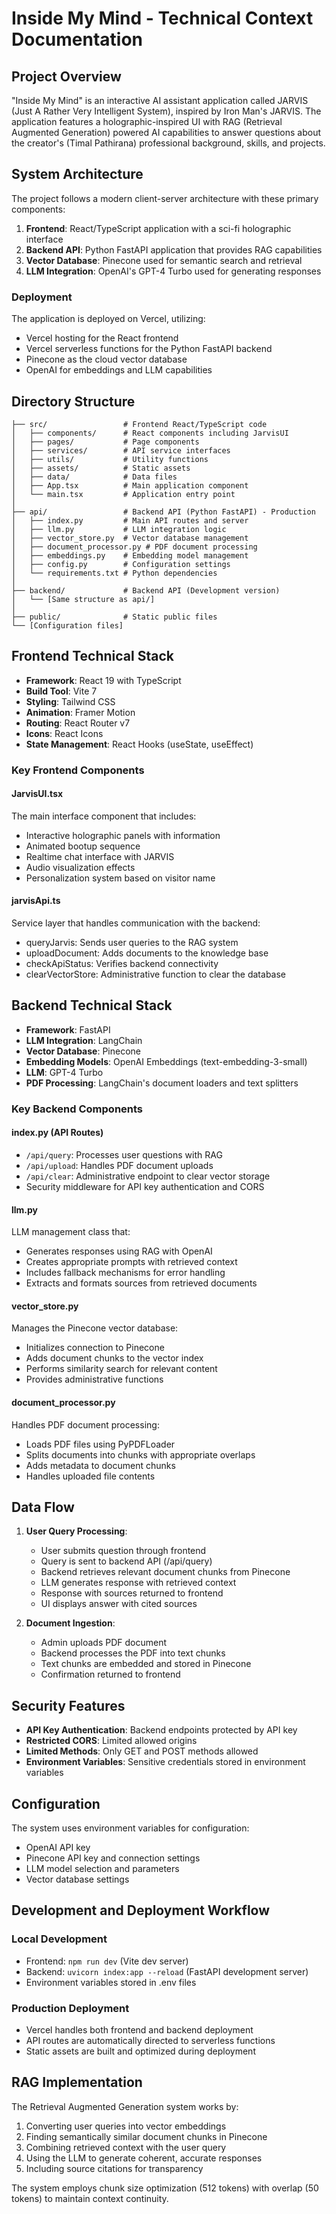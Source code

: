 # Inside My Mind - Technical Context Documentation

## Project Overview

"Inside My Mind" is an interactive AI assistant application called JARVIS (Just A Rather Very Intelligent System), inspired by Iron Man's JARVIS. The application features a holographic-inspired UI with RAG (Retrieval Augmented Generation) powered AI capabilities to answer questions about the creator's (Timal Pathirana) professional background, skills, and projects.

## System Architecture

The project follows a modern client-server architecture with these primary components:

1. **Frontend**: React/TypeScript application with a sci-fi holographic interface
2. **Backend API**: Python FastAPI application that provides RAG capabilities
3. **Vector Database**: Pinecone used for semantic search and retrieval
4. **LLM Integration**: OpenAI's GPT-4 Turbo used for generating responses

### Deployment

The application is deployed on Vercel, utilizing:

- Vercel hosting for the React frontend
- Vercel serverless functions for the Python FastAPI backend
- Pinecone as the cloud vector database
- OpenAI for embeddings and LLM capabilities

## Directory Structure

```
├── src/                 # Frontend React/TypeScript code
│   ├── components/      # React components including JarvisUI
│   ├── pages/           # Page components
│   ├── services/        # API service interfaces
│   ├── utils/           # Utility functions
│   ├── assets/          # Static assets
│   ├── data/            # Data files
│   ├── App.tsx          # Main application component
│   └── main.tsx         # Application entry point
│
├── api/                 # Backend API (Python FastAPI) - Production
│   ├── index.py         # Main API routes and server
│   ├── llm.py           # LLM integration logic
│   ├── vector_store.py  # Vector database management
│   ├── document_processor.py # PDF document processing
│   ├── embeddings.py    # Embedding model management
│   ├── config.py        # Configuration settings
│   └── requirements.txt # Python dependencies
│
├── backend/             # Backend API (Development version)
│   └── [Same structure as api/]
│
├── public/              # Static public files
└── [Configuration files]
```

## Frontend Technical Stack

- **Framework**: React 19 with TypeScript
- **Build Tool**: Vite 7
- **Styling**: Tailwind CSS
- **Animation**: Framer Motion
- **Routing**: React Router v7
- **Icons**: React Icons
- **State Management**: React Hooks (useState, useEffect)

### Key Frontend Components

#### JarvisUI.tsx

The main interface component that includes:

- Interactive holographic panels with information
- Animated bootup sequence
- Realtime chat interface with JARVIS
- Audio visualization effects
- Personalization system based on visitor name

#### jarvisApi.ts

Service layer that handles communication with the backend:

- queryJarvis: Sends user queries to the RAG system
- uploadDocument: Adds documents to the knowledge base
- checkApiStatus: Verifies backend connectivity
- clearVectorStore: Administrative function to clear the database

## Backend Technical Stack

- **Framework**: FastAPI
- **LLM Integration**: LangChain
- **Vector Database**: Pinecone
- **Embedding Models**: OpenAI Embeddings (text-embedding-3-small)
- **LLM**: GPT-4 Turbo
- **PDF Processing**: LangChain's document loaders and text splitters

### Key Backend Components

#### index.py (API Routes)

- `/api/query`: Processes user questions with RAG
- `/api/upload`: Handles PDF document uploads
- `/api/clear`: Administrative endpoint to clear vector storage
- Security middleware for API key authentication and CORS

#### llm.py

LLM management class that:

- Generates responses using RAG with OpenAI
- Creates appropriate prompts with retrieved context
- Includes fallback mechanisms for error handling
- Extracts and formats sources from retrieved documents

#### vector_store.py

Manages the Pinecone vector database:

- Initializes connection to Pinecone
- Adds document chunks to the vector index
- Performs similarity search for relevant content
- Provides administrative functions

#### document_processor.py

Handles PDF document processing:

- Loads PDF files using PyPDFLoader
- Splits documents into chunks with appropriate overlaps
- Adds metadata to document chunks
- Handles uploaded file contents

## Data Flow

1. **User Query Processing**:
   - User submits question through frontend
   - Query is sent to backend API (/api/query)
   - Backend retrieves relevant document chunks from Pinecone
   - LLM generates response with retrieved context
   - Response with sources returned to frontend
   - UI displays answer with cited sources

2. **Document Ingestion**:
   - Admin uploads PDF document
   - Backend processes the PDF into text chunks
   - Text chunks are embedded and stored in Pinecone
   - Confirmation returned to frontend

## Security Features

- **API Key Authentication**: Backend endpoints protected by API key
- **Restricted CORS**: Limited allowed origins
- **Limited Methods**: Only GET and POST methods allowed
- **Environment Variables**: Sensitive credentials stored in environment variables

## Configuration

The system uses environment variables for configuration:

- OpenAI API key
- Pinecone API key and connection settings
- LLM model selection and parameters
- Vector database settings

## Development and Deployment Workflow

### Local Development

- Frontend: `npm run dev` (Vite dev server)
- Backend: `uvicorn index:app --reload` (FastAPI development server)
- Environment variables stored in .env files

### Production Deployment

- Vercel handles both frontend and backend deployment
- API routes are automatically directed to serverless functions
- Static assets are built and optimized during deployment

## RAG Implementation

The Retrieval Augmented Generation system works by:

1. Converting user queries into vector embeddings
2. Finding semantically similar document chunks in Pinecone
3. Combining retrieved context with the user query
4. Using the LLM to generate coherent, accurate responses
5. Including source citations for transparency

The system employs chunk size optimization (512 tokens) with overlap (50 tokens) to maintain context continuity.
